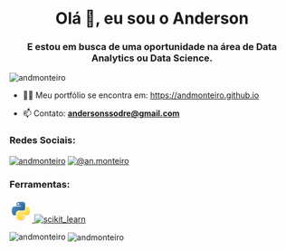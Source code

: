 <h1 align="center">Olá 👋, eu sou o Anderson</h1>
<h3 align="center">E estou em busca de uma oportunidade na área de Data Analytics ou Data Science.</h3>

<p align="left"> <img src="https://komarev.com/ghpvc/?username=andmonteiro&label=Profile%20views&color=0e75b6&style=flat" alt="andmonteiro" /> </p>

- 👨‍💻 Meu portfólio se encontra em: https://andmonteiro.github.io

- 📫 Contato: **andersonssodre@gmail.com**

<h3 align="left">Redes Sociais:</h3>
<p align="left">
<a href="https://linkedin.com/in/andmonteiro" target="blank"><img align="center" src="https://raw.githubusercontent.com/rahuldkjain/github-profile-readme-generator/master/src/images/icons/Social/linked-in-alt.svg" alt="andmonteiro" height="30" width="40" /></a>
<a href="https://medium.com/@an.monteiro" target="blank"><img align="center" src="https://raw.githubusercontent.com/rahuldkjain/github-profile-readme-generator/master/src/images/icons/Social/medium.svg" alt="@an.monteiro" height="30" width="40" /></a>
</p>

<h3 align="left">Ferramentas:</h3>
<p align="left"> <a href="https://www.python.org" target="_blank"> <img src="https://raw.githubusercontent.com/devicons/devicon/master/icons/python/python-original.svg" alt="python" width="40" height="40"/> </a> <a href="https://scikit-learn.org/" target="_blank"> <img src="https://upload.wikimedia.org/wikipedia/commons/0/05/Scikit_learn_logo_small.svg" alt="scikit_learn" width="40" height="40"/> </a> </p>

<p><img align="left" src="https://github-readme-stats.vercel.app/api/top-langs?username=andmonteiro&show_icons=true&locale=en&layout=compact" alt="andmonteiro" /></p>

<p>&nbsp;<img align="center" src="https://github-readme-stats.vercel.app/api?username=andmonteiro&show_icons=true&locale=en" alt="andmonteiro" /></p>
